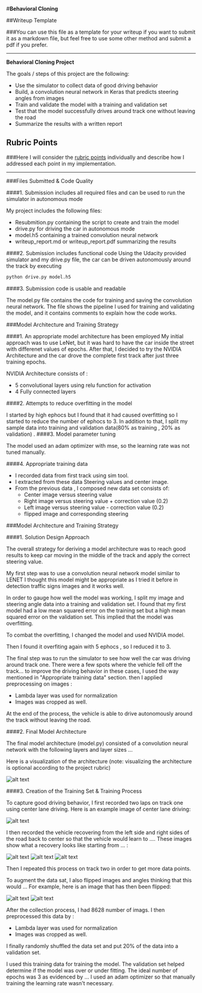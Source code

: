#**Behavioral Cloning** 

##Writeup Template

###You can use this file as a template for your writeup if you want to submit it as a markdown file, but feel free to use some other method and submit a pdf if you prefer.

---

**Behavioral Cloning Project**

The goals / steps of this project are the following:
* Use the simulator to collect data of good driving behavior
* Build, a convolution neural network in Keras that predicts steering angles from images
* Train and validate the model with a training and validation set
* Test that the model successfully drives around track one without leaving the road
* Summarize the results with a written report


[//]: # (Image References)

[image1]: ./Report/Model_Arch.PNG "Model Visualization"
[image2]: ./Report/center_Straight.jpg "CenterImage"
[image3]: ./Report/center_right.jpg "Recovery Image"
[image4]: ./Report/center_left.jpg "Recovery Image"
[image5]: ./Report/center_2017_11_10_14_19_54_143.jpg "Recovery Image"
[image6]: ./Report/center-2017-02-06-16-20-04-855.jpg "Normal Image"
[image7]: ./Report/center-2017-02-06-16-20-04-855-flipped.jpg "Flipped Image"

## Rubric Points
###Here I will consider the [rubric points](https://review.udacity.com/#!/rubrics/432/view) individually and describe how I addressed each point in my implementation.  

---
###Files Submitted & Code Quality

####1. Submission includes all required files and can be used to run the simulator in autonomous mode

My project includes the following files:
* Resubmition.py containing the script to create and train the model
* drive.py for driving the car in autonomous mode
* model.h5 containing a trained convolution neural network 
* writeup_report.md or writeup_report.pdf summarizing the results

####2. Submission includes functional code
Using the Udacity provided simulator and my drive.py file, the car can be driven autonomously around the track by executing 
```sh
python drive.py model.h5
```

####3. Submission code is usable and readable

The model.py file contains the code for training and saving the convolution neural network. The file shows the pipeline I used for training and validating the model, and it contains comments to explain how the code works.

###Model Architecture and Training Strategy

####1. An appropriate model architecture has been employed
My initial approach was to use LeNet, but it was hard to have the car inside the street with differenet values of epochs.
After that, I decided to try the NVIDIA Architecture and the car drove the complete first track after just three training epochs.

NVIDIA Architecture consists of :
* 5 convolutional layers using relu function for activation
* 4 Fully connected layers


####2. Attempts to reduce overfitting in the model

 I started by high ephocs but I found that it had caused overfitting so I started to reduce the number of ephocs to 3. In addition to that, I split my sample data into training and validation data(80% as training , 20% as validation) .
####3. Model parameter tuning

The model used an adam optimizer with mse, so the learning rate was not tuned manually.

####4. Appropriate training data
 * I recorded data from first track using sim tool.
 * I extracted from these data Steering values and center image.
 * From the previous data , I composed new data set consists of:
    * Center image versus steering value 
    * Right image versus steering value + correction value (0.2)
    * Left image versus steering value - correction value (0.2)
    * flipped image and corresponding steering

###Model Architecture and Training Strategy

####1. Solution Design Approach

The overall strategy for deriving a model architecture was to reach good results to keep car moving in the middle of the track and apply the correct steering value.

My first step was to use a convolution neural network model similar to LENET I thought this model might be appropriate as I tried it before in detection traffic signs images and it works well.

In order to gauge how well the model was working, I split my image and steering angle data into a training and validation set. I found that my first model had a low mean squared error on the training set but a high mean squared error on the validation set. 
This implied that the model was overfitting. 

To combat the overfitting, I changed the model and used NVIDIA model.

Then I found it overfiting again with 5 ephocs , so I reduced it to 3. 

The final step was to run the simulator to see how well the car was driving around track one. There were a few spots where the vehicle fell off the track... to improve the driving behavior in these cases, I used the way mentioned in "Appropriate training data" section.
then I applied preprocessing on images :
* Lambda layer was used for normalization
* Images was cropped as well.


At the end of the process, the vehicle is able to drive autonomously around the track without leaving the road.

####2. Final Model Architecture

The final model architecture (model.py) consisted of a convolution neural network with the following layers and layer sizes ...

Here is a visualization of the architecture (note: visualizing the architecture is optional according to the project rubric)

![alt text][image1]

####3. Creation of the Training Set & Training Process

To capture good driving behavior, I first recorded two laps on track one using center lane driving. Here is an example image of center lane driving:

![alt text][image2]

I then recorded the vehicle recovering from the left side and right sides of the road back to center so that the vehicle would learn to .... These images show what a recovery looks like starting from ... :

![alt text][image3]
![alt text][image4]
![alt text][image5]

Then I repeated this process on track two in order to get more data points.

To augment the data sat, I also flipped images and angles thinking that this would ... For example, here is an image that has then been flipped:

![alt text][image6]
![alt text][image7]


After the collection process, I had 8628 number of imags. I then preprocessed this data by :
* Lambda layer was used for normalization
* Images was cropped as well.


I finally randomly shuffled the data set and put 20% of the data into a validation set. 

I used this training data for training the model. The validation set helped determine if the model was over or under fitting. The ideal number of epochs was 3 as evidenced by ... I used an adam optimizer so that manually training the learning rate wasn't necessary.
